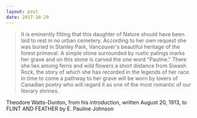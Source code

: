 ```yaml
---
layout: post
date: 2017-10-29
---
```


>It is eminently fitting that this daughter of Nature should have been laid to rest in no urban cemetery. According to her own request she was buried in Stanley Park, Vancouver's beautiful heritage of the forest primeval. A simple stone surrounded by rustic palings marks her grave and on this stone is carved the one word "Pauline." There she lies among ferns and wild flowers a short distance from Siwash Rock, the story of which she has recorded in the legends of her race. In time to come a pathway to her grave will be worn by lovers of Canadian poetry who will regard it as one of the most romantic of our literary shrines.

Theodore Watts-Dunton, from his introduction, written August 20, 1913, to FLINT AND FEATHER by E. Pauline Johnson
